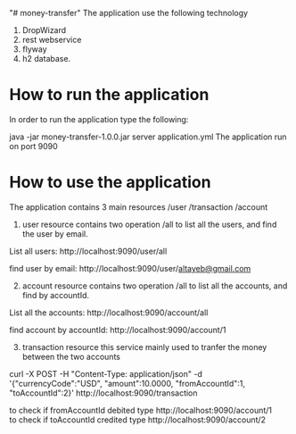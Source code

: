 "# money-transfer" 
The application use the following technology
1. DropWizard
2. rest webservice
3. flyway
4. h2 database.

# How to run the application

In order to run the application type the following:

java -jar  money-transfer-1.0.0.jar server application.yml
The application run on port 9090

# How to use the application

The application contains 3 main resources
/user
/transaction
/account

1. user resource contains two operation /all to list all the users, and find the user by email.

List all users: http://localhost:9090/user/all

find user by email: http://localhost:9090/user/altayeb@gmail.com

2. account resource contains two operation /all to list all the accounts, and find by accountId.

List all the accounts: http://localhost:9090/account/all

find account by accountId: http://localhost:9090/account/1

3. transaction resource this service mainly used to tranfer the money between the two accounts

curl -X POST -H "Content-Type: application/json" -d '{"currencyCode":"USD", "amount":10.0000, "fromAccountId":1, "toAccountId":2}' http://localhost:9090/transaction

to check if fromAccountId debited type http://localhost:9090/account/1  
to check if toAccountId credited type http://localhost:9090/account/2









